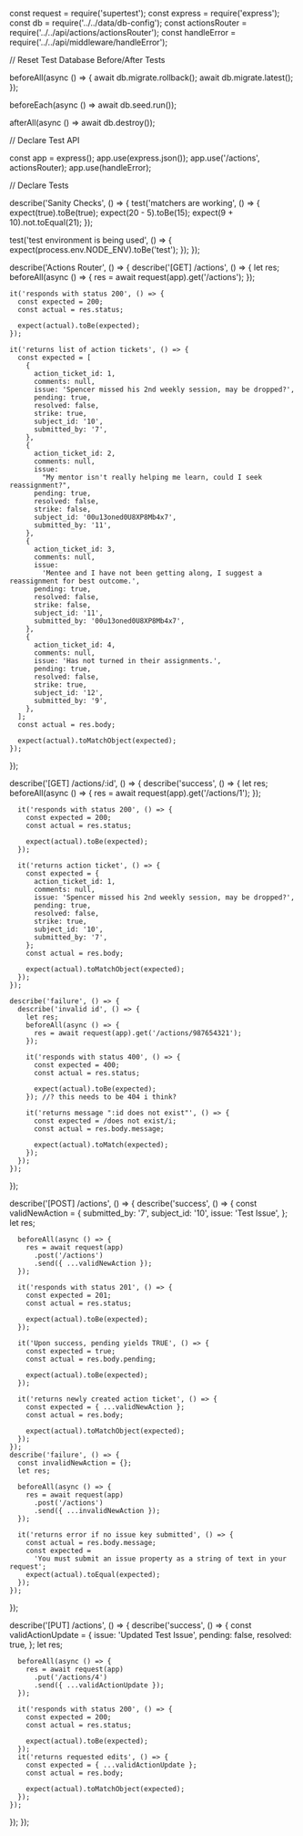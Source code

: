 const request = require('supertest');
const express = require('express');
const db = require('../../data/db-config');
const actionsRouter = require('../../api/actions/actionsRouter');
const handleError = require('../../api/middleware/handleError');

// Reset Test Database Before/After Tests

beforeAll(async () => {
  await db.migrate.rollback();
  await db.migrate.latest();
});

beforeEach(async () => await db.seed.run());

afterAll(async () => await db.destroy());

// Declare Test API

const app = express();
app.use(express.json());
app.use('/actions', actionsRouter);
app.use(handleError);

// Declare Tests

describe('Sanity Checks', () => {
  test('matchers are working', () => {
    expect(true).toBe(true);
    expect(20 - 5).toBe(15);
    expect(9 + 10).not.toEqual(21);
  });

  test('test environment is being used', () => {
    expect(process.env.NODE_ENV).toBe('test');
  });
});

describe('Actions Router', () => {
  describe('[GET] /actions', () => {
    let res;
    beforeAll(async () => {
      res = await request(app).get('/actions');
    });

    it('responds with status 200', () => {
      const expected = 200;
      const actual = res.status;

      expect(actual).toBe(expected);
    });

    it('returns list of action tickets', () => {
      const expected = [
        {
          action_ticket_id: 1,
          comments: null,
          issue: 'Spencer missed his 2nd weekly session, may be dropped?',
          pending: true,
          resolved: false,
          strike: true,
          subject_id: '10',
          submitted_by: '7',
        },
        {
          action_ticket_id: 2,
          comments: null,
          issue:
            "My mentor isn't really helping me learn, could I seek reassignment?",
          pending: true,
          resolved: false,
          strike: false,
          subject_id: '00u13oned0U8XP8Mb4x7',
          submitted_by: '11',
        },
        {
          action_ticket_id: 3,
          comments: null,
          issue:
            'Mentee and I have not been getting along, I suggest a reassignment for best outcome.',
          pending: true,
          resolved: false,
          strike: false,
          subject_id: '11',
          submitted_by: '00u13oned0U8XP8Mb4x7',
        },
        {
          action_ticket_id: 4,
          comments: null,
          issue: 'Has not turned in their assignments.',
          pending: true,
          resolved: false,
          strike: true,
          subject_id: '12',
          submitted_by: '9',
        },
      ];
      const actual = res.body;

      expect(actual).toMatchObject(expected);
    });
  });

  describe('[GET] /actions/:id', () => {
    describe('success', () => {
      let res;
      beforeAll(async () => {
        res = await request(app).get('/actions/1');
      });

      it('responds with status 200', () => {
        const expected = 200;
        const actual = res.status;

        expect(actual).toBe(expected);
      });

      it('returns action ticket', () => {
        const expected = {
          action_ticket_id: 1,
          comments: null,
          issue: 'Spencer missed his 2nd weekly session, may be dropped?',
          pending: true,
          resolved: false,
          strike: true,
          subject_id: '10',
          submitted_by: '7',
        };
        const actual = res.body;

        expect(actual).toMatchObject(expected);
      });
    });

    describe('failure', () => {
      describe('invalid id', () => {
        let res;
        beforeAll(async () => {
          res = await request(app).get('/actions/987654321');
        });

        it('responds with status 400', () => {
          const expected = 400;
          const actual = res.status;

          expect(actual).toBe(expected);
        }); //? this needs to be 404 i think?

        it('returns message ":id does not exist"', () => {
          const expected = /does not exist/i;
          const actual = res.body.message;

          expect(actual).toMatch(expected);
        });
      });
    });
  });

  describe('[POST] /actions', () => {
    describe('success', () => {
      const validNewAction = {
        submitted_by: '7',
        subject_id: '10',
        issue: 'Test Issue',
      };
      let res;

      beforeAll(async () => {
        res = await request(app)
          .post('/actions')
          .send({ ...validNewAction });
      });

      it('responds with status 201', () => {
        const expected = 201;
        const actual = res.status;

        expect(actual).toBe(expected);
      });

      it('Upon success, pending yields TRUE', () => {
        const expected = true;
        const actual = res.body.pending;

        expect(actual).toBe(expected);
      });

      it('returns newly created action ticket', () => {
        const expected = { ...validNewAction };
        const actual = res.body;

        expect(actual).toMatchObject(expected);
      });
    });
    describe('failure', () => {
      const invalidNewAction = {};
      let res;

      beforeAll(async () => {
        res = await request(app)
          .post('/actions')
          .send({ ...invalidNewAction });
      });

      it('returns error if no issue key submitted', () => {
        const actual = res.body.message;
        const expected =
          'You must submit an issue property as a string of text in your request';
        expect(actual).toEqual(expected);
      });
    });
  });

  describe('[PUT] /actions', () => {
    describe('success', () => {
      const validActionUpdate = {
        issue: 'Updated Test Issue',
        pending: false,
        resolved: true,
      };
      let res;

      beforeAll(async () => {
        res = await request(app)
          .put('/actions/4')
          .send({ ...validActionUpdate });
      });

      it('responds with status 200', () => {
        const expected = 200;
        const actual = res.status;

        expect(actual).toBe(expected);
      });
      it('returns requested edits', () => {
        const expected = { ...validActionUpdate };
        const actual = res.body;

        expect(actual).toMatchObject(expected);
      });
    });
  });
});

